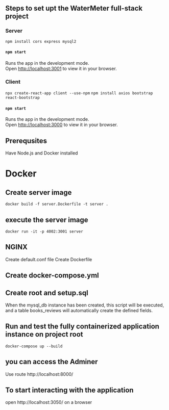 
## Steps to set upt the WaterMeter full-stack project
### Server
`npm install cors express mysql2`

#### `npm start`

Runs the app in the development mode.\
Open [http://localhost:3001](http://localhost:3001) to view it in your browser.

### Client
`npx create-react-app client --use-npm`
`npm install axios bootstrap react-bootstrap`

#### `npm start`

Runs the app in the development mode.\
Open [http://localhost:3000](http://localhost:3000) to view it in your browser.


## Prerequsites
Have Node.js and Docker installed


# Docker

## Create server image
`docker build -f server.Dockerfile -t server .`

## execute the server image
`docker run -it -p 4002:3001 server`

## NGINX
Create default.conf file
Create Dockerfile

## Create docker-compose.yml 
## Create root and setup.sql 
When the mysql_db instance has been created, this script will be executed, and a table books_reviews will automatically create the defined fields.


## Run and test the fully containerized application instance on project root
`docker-compose up --build`

## you can access the Adminer 
Use route http://localhost:8000/

## To start interacting with the application
open http://localhost:3050/ on a browser